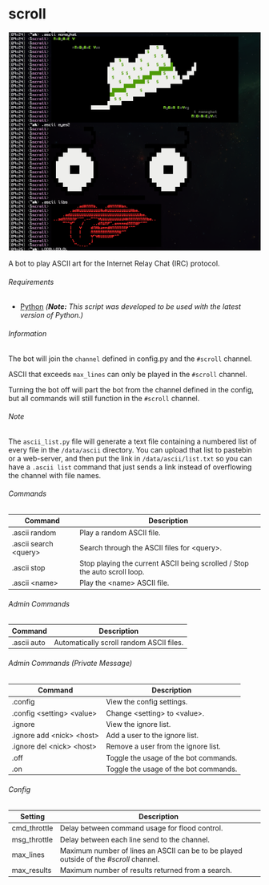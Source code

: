 # scroll

![logo.gif](screens/art.png?raw=true "art.png")

A bot to play ASCII art for the Internet Relay Chat (IRC) protocol.

###### Requirements
* [Python](https://www.python.org/downloads/) *(**Note:** This script was developed to be used with the latest version of Python.)*

###### Information
The bot will join the `channel` defined in config.py and the `#scroll` channel.

ASCII that exceeds `max_lines` can only be played in the `#scroll` channel.

Turning the bot off will part the bot from the channel defined in the config, but all commands will still function in the `#scroll` channel.

###### Note
The `ascii_list.py` file will generate a text file containing a numbered list of every file in the `/data/ascii` directory. You can upload that list to pastebin or a web-server, and then put the link in `/data/ascii/list.txt` so you can have a `.ascii list` command that just sends a link instead of overflowing the channel with file names.

###### Commands
| Command | Description |
| --- | --- |
| .ascii random | Play a random ASCII file. |
| .ascii search \<query> | Search through the ASCII files for \<query>. |
| .ascii stop | Stop playing the current ASCII being scrolled / Stop the auto scroll loop. |
| .ascii \<name> | Play the \<name> ASCII file. |

###### Admin Commands
| Command | Description |
| --- | --- |
| .ascii auto | Automatically scroll random ASCII files. |

###### Admin Commands (Private Message)
| Command | Description |
| --- | --- |
| .config | View the config settings. |
| .config \<setting> \<value> | Change \<setting> to \<value>. |
| .ignore | View the ignore list. |
| .ignore add \<nick> \<host> | Add a user to the ignore list. |
| .ignore del \<nick> \<host> | Remove a user from the ignore list. |
| .off | Toggle the usage of the bot commands. |
| .on | Toggle the usage of the bot commands. |

###### Config
| Setting | Description |
| --- | --- |
| cmd_throttle | Delay between command usage for flood control. |
| msg_throttle | Delay between each line send to the channel. |
| max_lines | Maximum number of lines an ASCII can be to be played outside of the *#scroll* channel. |
| max_results | Maximum number of results returned from a search. |